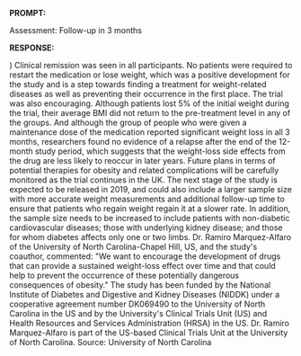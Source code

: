 **PROMPT:**

Assessment: Follow-up in 3 months

**RESPONSE:**

 )  Clinical remission was seen in all participants. No patients were required to restart the medication or lose weight, which was a positive development for the study and is a step towards finding a treatment for weight-related diseases as well as preventing their occurrence in the first place.  The trial was also encouraging. Although patients lost 5% of the initial weight during the trial, their average BMI did not return to the pre-treatment level in any of the groups. And although the group of people who were given a maintenance dose of the medication reported significant weight loss in all 3 months, researchers found no evidence of a relapse after the end of the 12-month study period, which suggests that the weight-loss side effects from the drug are less likely to reoccur in later years.  Future plans in terms of potential therapies for obesity and related complications will be carefully monitored as the trial continues in the UK. The next stage of the study is expected to be released in 2019, and could also include a larger sample size with more accurate weight measurements and additional follow-up time to ensure that patients who regain weight regain it at a slower rate. In addition, the sample size needs to be increased to include patients with non-diabetic cardiovascular diseases; those with underlying kidney disease; and those for whom diabetes affects only one or two limbs.  Dr. Ramiro Marquez-Alfaro of the University of North Carolina-Chapel Hill, US, and the study's coauthor, commented:  "We want to encourage the development of drugs that can provide a sustained weight-loss effect over time and that could help to prevent the occurrence of these potentially dangerous consequences of obesity."  The study has been funded by the National Institute of Diabetes and Digestive and Kidney Diseases (NIDDK) under a cooperative agreement number DK069490 to the University of North Carolina in the US and by the University's Clinical Trials Unit (US) and Health Resources and Services Administration (HRSA) in the US. Dr. Ramiro Marquez-Alfaro is part of the US-based Clinical Trials Unit at the University of North Carolina.  Source: University of North Carolina